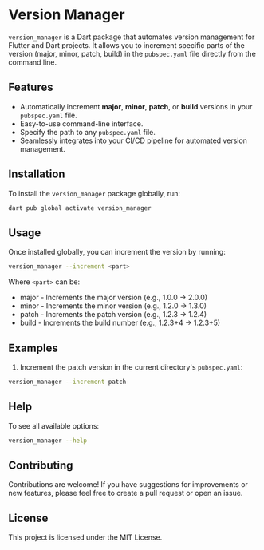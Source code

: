 # Version Manager

`version_manager` is a Dart package that automates version management for Flutter and Dart projects. It allows you to increment specific parts of the version (major, minor, patch, build) in the `pubspec.yaml` file directly from the command line.

## Features

- Automatically increment **major**, **minor**, **patch**, or **build** versions in your `pubspec.yaml` file.
- Easy-to-use command-line interface.
- Specify the path to any `pubspec.yaml` file.
- Seamlessly integrates into your CI/CD pipeline for automated version management.

## Installation
To install the `version_manager` package globally, run:

```bash
dart pub global activate version_manager
```

## Usage
Once installed globally, you can increment the version by running:

```bash
version_manager --increment <part>
```

Where `<part>` can be:

- major - Increments the major version (e.g., 1.0.0 -> 2.0.0)
- minor - Increments the minor version (e.g., 1.2.0 -> 1.3.0)
- patch - Increments the patch version (e.g., 1.2.3 -> 1.2.4)
- build - Increments the build number (e.g., 1.2.3+4 -> 1.2.3+5)

## Examples
1. Increment the patch version in the current directory's `pubspec.yaml`:
   
```bash
version_manager --increment patch
```

## Help
To see all available options:

```bash
version_manager --help
```

## Contributing
Contributions are welcome! If you have suggestions for improvements or new features, please feel free to create a pull request or open an issue.

## License
This project is licensed under the MIT License.

